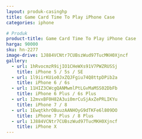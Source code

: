 ```yaml
---
layout: produk-casinghp
title: Game Card Time To Play iPhone Case
categories: iphone

# Produk
product-title: Game Card Time To Play iPhone Case
harga: 90000
sku: hn-2277
image-drive: 1J884VCNtr7CUBszWud97TucMKH0Xjncf
gallery:
  - url: 1hRvocmzR9ijIO1CHeWXs91V7PWZRUSSj
    title: iPhone 5 / 5s / SE
  - url: 1l9iirKUio0JxZQJFgiu74Q8ttpDPib2a
    title: iPhone 6 / 6s
  - url: 11HIZ3CWcgQANMwmlPtLGvMaMSS02DbFb
    title: iPhone 6 Plus / 6s Plus
  - url: 12mvxBF0H82A3ui0mrCuSjAxZePRLIKYu
    title: iPhone 7 / 8
  - url: 1EwqtkhrOBuuzAANHOyG9dTKFe6l809DO
    title: iPhone 7 Plus / 8 Plus
  - url: 1J884VCNtr7CUBszWud97TucMKH0Xjncf
    title: iPhone X
---
```

